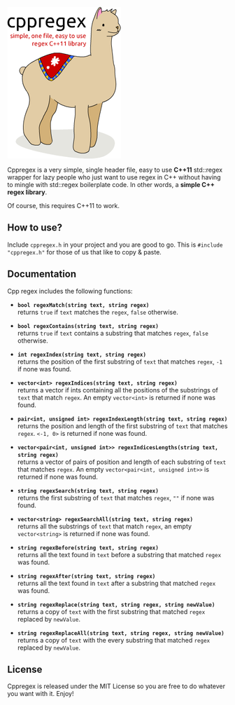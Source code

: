 ![cppregex logo](https://raw.githubusercontent.com/Lartu/cppregex/master/logo.png)

Cppregex is a very simple, single header file, easy to use **C++11** std::regex
wrapper for lazy people who just want to use regex in C++ without having to
mingle with std::regex boilerplate code. In other words, a
**simple C++ regex library**.

Of course, this requires C++11 to work.

## How to use?
Include `cppregex.h` in your project and you are good to go.
This is `#include "cppregex.h"` for those of us that like to copy & paste.

## Documentation
Cpp regex includes the following functions:

- **`bool regexMatch(string text, string regex)`**
<br>returns `true` if `text` matches the `regex`, `false` otherwise.

- **`bool regexContains(string text, string regex)`**
<br>returns `true` if `text` contains a substring that matches `regex`, `false` otherwise.

- **`int regexIndex(string text, string regex)`**
<br>returns the position of the first substring of `text` that matches `regex`, `-1` if none was found.

- **`vector<int> regexIndices(string text, string regex)`**
<br>returns a vector if ints containing all the positions of the substrings of `text` that match `regex`. An empty 
`vector<int>` is returned if none was found.

- **`pair<int, unsigned int> regexIndexLength(string text, string regex)`**
<br>returns the position and length of the first substring of `text` that matches `regex`. `<-1, 0>` is returned if none was found.

- **`vector<pair<int, unsigned int>> regexIndicesLengths(string text, string regex)`**
<br>returns a vector of pairs of position and length of each substring of `text` that matches `regex`. An empty `vector<pair<int, unsigned int>>` is returned if none was found.

- **`string regexSearch(string text, string regex)`**
<br>returns the first substring of `text` that matches `regex`, `""` if none was found.

- **`vector<string> regexSearchAll(string text, string regex)`**
<br>returns all the substrings of `text` that match `regex`, an empty `vector<string>` is returned if none was found.

- **`string regexBefore(string text, string regex)`**
<br>returns all the text found in `text` before a substring that matched `regex` was found.

- **`string regexAfter(string text, string regex)`**
<br>returns all the text found in `text` after a substring that matched `regex` was found.

- **`string regexReplace(string text, string regex, string newValue)`**
<br>returns a copy of `text` with the first substring that matched `regex` replaced by `newValue`.

- **`string regexReplaceAll(string text, string regex, string newValue)`**
<br>returns a copy of `text` with the every substring that matched `regex` replaced by `newValue`.

## License
Cppregex is released under the MIT License so you are free to do whatever you want with it. Enjoy!
